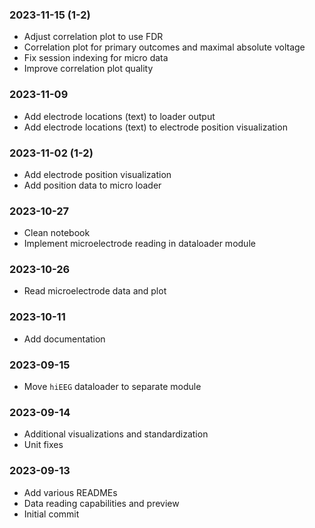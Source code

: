 ### 2023-11-15 (1-2)
- Adjust correlation plot to use FDR
- Correlation plot for primary outcomes and maximal absolute voltage
- Fix session indexing for micro data
- Improve correlation plot quality

### 2023-11-09
- Add electrode locations (text) to loader output
- Add electrode locations (text) to electrode position visualization

### 2023-11-02 (1-2)
- Add electrode position visualization
- Add position data to micro loader

### 2023-10-27
- Clean notebook
- Implement microelectrode reading in dataloader module

### 2023-10-26
- Read microelectrode data and plot

### 2023-10-11
- Add documentation

### 2023-09-15
- Move `hiEEG` dataloader to separate module

### 2023-09-14
- Additional visualizations and standardization
- Unit fixes

### 2023-09-13
- Add various READMEs
- Data reading capabilities and preview
- Initial commit

